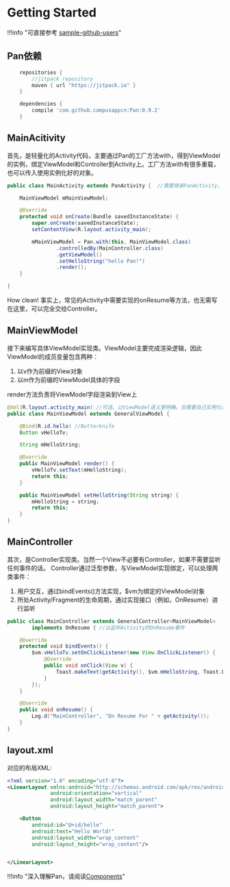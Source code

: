 # Getting Started

!!!info "可直接参考 [sample-github-users](https://github.com/campusappcn/Pan/tree/master/sample-github-users)"

## Pan依赖

```groovy
	repositories {
		//jitpack repository
		maven { url "https://jitpack.io" }
	}

	dependencies {
        compile 'com.github.campusappcn:Pan:0.9.2'
	}
```

## MainAcitivity

首先，是轻量化的Activity代码，主要通过Pan的工厂方法with，得到ViewModel的实例，绑定ViewModel和Controller到Activity上。工厂方法with有很多重载，也可以传入使用实例化好的对象。

```Java
public class MainActivity extends PanActivity {  //需要继承PanActivity，也可以自定义，见components/自定义Activity 章节

    MainViewModel mMainViewModel;

    @Override
    protected void onCreate(Bundle savedInstanceState) {
        super.onCreate(savedInstanceState);
        setContentView(R.layout.activity_main);

        mMainViewModel = Pan.with(this, MainViewModel.class)
                .controlledBy(MainController.class)
                .getViewModel()
                .setHelloString("hello Pan!")
                .render();
    }

}
```

How clean! 事实上，常见的Activity中需要实现的onResume等方法，也无需写在这里，可以完全交给Controller。

## MainViewModel

接下来编写具体ViewModel实现类。ViewModel主要完成渲染逻辑，因此ViewModel的成员变量包含两种：

1. 以v作为前缀的View对象
2. 以m作为前缀的ViewModel具体的字段

render方法负责将ViewModel字段渲染到View上
```Java
@Xml(R.layout.activity_main) //可选，让ViewModel语义更明确。当需要自己实例化新View时必选。
public class MainViewModel extends GeneralViewModel {

    @Bind(R.id.hello) //Butterknife
    Button vHelloTv;

    String mHelloString;

    @Override
    public MainViewModel render() {
        vHelloTv.setText(mHelloString);
        return this;
    }

    public MainViewModel setHelloString(String string) {
        mHelloString = string;
        return this;
    }
}
```

## MainController

其次，是Controller实现类。当然一个View不必要有Controller，如果不需要监听任何事件的话。
Controller通过泛型参数，与ViewModel实现绑定，可以处理两类事件：

1. 用户交互，通过bindEvents()方法实现，$vm为绑定的ViewModel对象
2. 所处Activity/Fragment的生命周期，通过实现接口（例如，OnResume）进行监听

```Java
public class MainController extends GeneralController<MainViewModel>
		implements OnResume { //以监听Activity的OnResume事件

    @Override
    protected void bindEvents() {
        $vm.vHelloTv.setOnClickListener(new View.OnClickListener() {
            @Override
            public void onClick(View v) {
                Toast.makeText(getActivity(), $vm.mHelloString, Toast.LENGTH_SHORT).show();
            }
        });
    }

    @Override
    public void onResume() {
        Log.d("MainController", "On Resume For " + getActivity());
    }
}
```

## layout.xml

对应的布局XML:
```XML
<?xml version="1.0" encoding="utf-8"?>
<LinearLayout xmlns:android="http://schemas.android.com/apk/res/android"
              android:orientation="vertical"
              android:layout_width="match_parent"
              android:layout_height="match_parent">

    <Button
        android:id="@+id/hello"
        android:text="Hello World!"
        android:layout_width="wrap_content"
        android:layout_height="wrap_content"/>


</LinearLayout>
```

!!!info "深入理解Pan，请阅读[Components](Components)"
